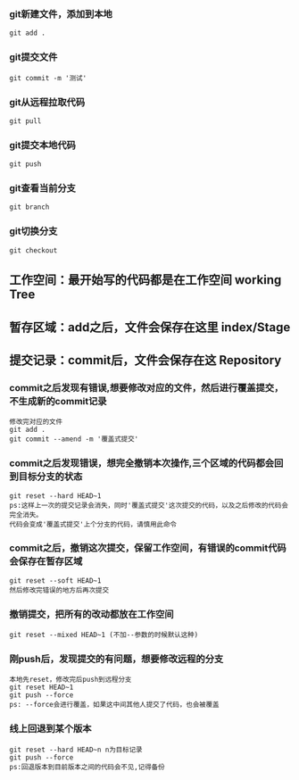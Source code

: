 
### git新建文件，添加到本地
    git add .
### git提交文件
    git commit -m '测试'
### git从远程拉取代码
    git pull
### git提交本地代码
    git push
### git查看当前分支
    git branch
### git切换分支
    git checkout
    
## 工作空间：最开始写的代码都是在工作空间 working Tree
## 暂存区域：add之后，文件会保存在这里 index/Stage
## 提交记录：commit后，文件会保存在这 Repository

### commit之后发现有错误,想要修改对应的文件，然后进行覆盖提交，不生成新的commit记录
    修改完对应的文件
    git add .
    git commit --amend -m '覆盖式提交'
### commit之后发现错误，想完全撤销本次操作,三个区域的代码都会回到目标分支的状态
    git reset --hard HEAD~1
    ps:这样上一次的提交记录会消失，同时'覆盖式提交'这次提交的代码，以及之后修改的代码会完全消失。
    代码会变成'覆盖式提交'上个分支的代码，请慎用此命令
### commit之后，撤销这次提交，保留工作空间，有错误的commit代码会保存在暂存区域
    git reset --soft HEAD~1
    然后修改完错误的地方后再次提交
### 撤销提交，把所有的改动都放在工作空间
    git reset --mixed HEAD~1 (不加--参数的时候默认这种)
### 刚push后，发现提交的有问题，想要修改远程的分支
    本地先reset，修改完后push到远程分支
    git reset HEAD~1
    git push --force
    ps: --force会进行覆盖，如果这中间其他人提交了代码，也会被覆盖
### 线上回退到某个版本
    git reset --hard HEAD~n n为目标记录
    git push --force
    ps:回退版本到目前版本之间的代码会不见,记得备份

    